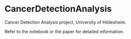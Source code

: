 # CancerDetectionAnalysis
Cancer Detection Analysis project, University of Hildesheim.

Refer to the notebook or the paper for detailed information.
